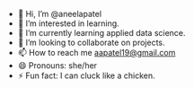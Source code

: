 - 👋 Hi, I’m @aneelapatel
- 👀 I’m interested in learning.
- 🌱 I’m currently learning applied data science.
- 💞️ I’m looking to collaborate on projects.
- 📫 How to reach me aapatel19@gmail.com
- 😄 Pronouns: she/her
- ⚡ Fun fact: I can cluck like a chicken.

<!---
aneelapatel/aneelapatel is a ✨ special ✨ repository because its `README.md` (this file) appears on your GitHub profile.
You can click the Preview link to take a look at your changes.
--->
